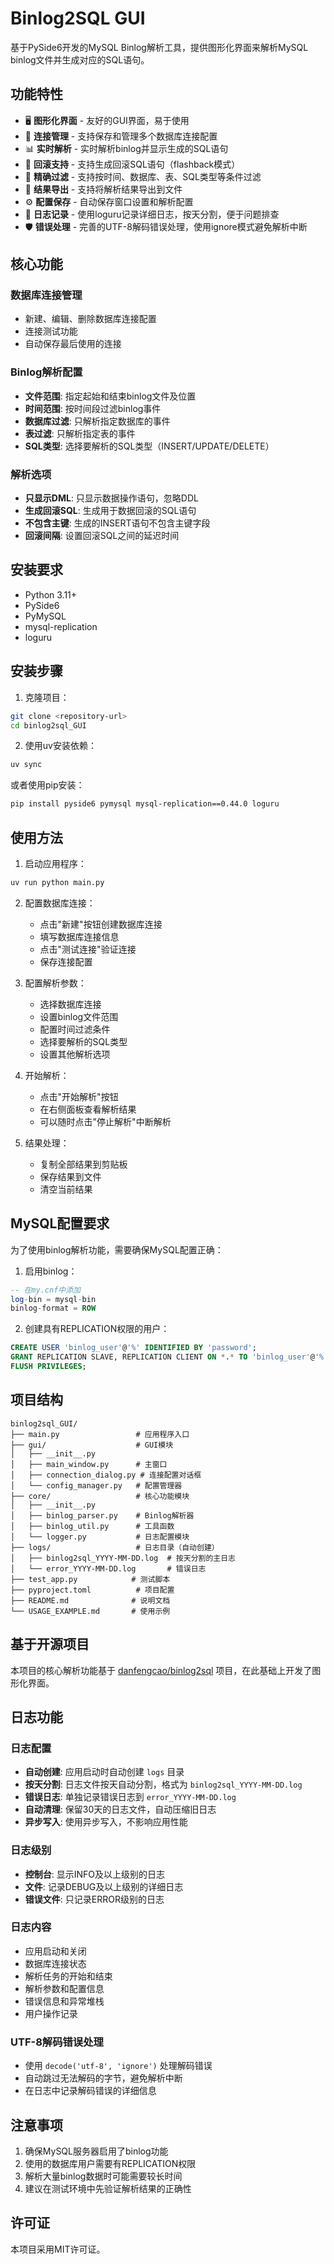 # Binlog2SQL GUI

基于PySide6开发的MySQL Binlog解析工具，提供图形化界面来解析MySQL binlog文件并生成对应的SQL语句。

## 功能特性

- 🖥️ **图形化界面** - 友好的GUI界面，易于使用
- 🔗 **连接管理** - 支持保存和管理多个数据库连接配置
- 📊 **实时解析** - 实时解析binlog并显示生成的SQL语句
- 🔄 **回滚支持** - 支持生成回滚SQL语句（flashback模式）
- 🎯 **精确过滤** - 支持按时间、数据库、表、SQL类型等条件过滤
- 💾 **结果导出** - 支持将解析结果导出到文件
- ⚙️ **配置保存** - 自动保存窗口设置和解析配置
- 📝 **日志记录** - 使用loguru记录详细日志，按天分割，便于问题排查
- 🛡️ **错误处理** - 完善的UTF-8解码错误处理，使用ignore模式避免解析中断

## 核心功能

### 数据库连接管理
- 新建、编辑、删除数据库连接配置
- 连接测试功能
- 自动保存最后使用的连接

### Binlog解析配置
- **文件范围**: 指定起始和结束binlog文件及位置
- **时间范围**: 按时间段过滤binlog事件
- **数据库过滤**: 只解析指定数据库的事件
- **表过滤**: 只解析指定表的事件
- **SQL类型**: 选择要解析的SQL类型（INSERT/UPDATE/DELETE）

### 解析选项
- **只显示DML**: 只显示数据操作语句，忽略DDL
- **生成回滚SQL**: 生成用于数据回滚的SQL语句
- **不包含主键**: 生成的INSERT语句不包含主键字段
- **回滚间隔**: 设置回滚SQL之间的延迟时间

## 安装要求

- Python 3.11+
- PySide6
- PyMySQL
- mysql-replication
- loguru

## 安装步骤

1. 克隆项目：
```bash
git clone <repository-url>
cd binlog2sql_GUI
```

2. 使用uv安装依赖：
```bash
uv sync
```

或者使用pip安装：
```bash
pip install pyside6 pymysql mysql-replication==0.44.0 loguru
```

## 使用方法

1. 启动应用程序：
```bash
uv run python main.py
```

2. 配置数据库连接：
   - 点击"新建"按钮创建数据库连接
   - 填写数据库连接信息
   - 点击"测试连接"验证连接
   - 保存连接配置

3. 配置解析参数：
   - 选择数据库连接
   - 设置binlog文件范围
   - 配置时间过滤条件
   - 选择要解析的SQL类型
   - 设置其他解析选项

4. 开始解析：
   - 点击"开始解析"按钮
   - 在右侧面板查看解析结果
   - 可以随时点击"停止解析"中断解析

5. 结果处理：
   - 复制全部结果到剪贴板
   - 保存结果到文件
   - 清空当前结果

## MySQL配置要求

为了使用binlog解析功能，需要确保MySQL配置正确：

1. 启用binlog：
```sql
-- 在my.cnf中添加
log-bin = mysql-bin
binlog-format = ROW
```

2. 创建具有REPLICATION权限的用户：
```sql
CREATE USER 'binlog_user'@'%' IDENTIFIED BY 'password';
GRANT REPLICATION SLAVE, REPLICATION CLIENT ON *.* TO 'binlog_user'@'%';
FLUSH PRIVILEGES;
```

## 项目结构

```
binlog2sql_GUI/
├── main.py                 # 应用程序入口
├── gui/                    # GUI模块
│   ├── __init__.py
│   ├── main_window.py      # 主窗口
│   ├── connection_dialog.py # 连接配置对话框
│   └── config_manager.py   # 配置管理器
├── core/                   # 核心功能模块
│   ├── __init__.py
│   ├── binlog_parser.py    # Binlog解析器
│   ├── binlog_util.py      # 工具函数
│   └── logger.py           # 日志配置模块
├── logs/                   # 日志目录（自动创建）
│   ├── binlog2sql_YYYY-MM-DD.log  # 按天分割的主日志
│   └── error_YYYY-MM-DD.log       # 错误日志
├── test_app.py            # 测试脚本
├── pyproject.toml          # 项目配置
├── README.md              # 说明文档
└── USAGE_EXAMPLE.md       # 使用示例
```

## 基于开源项目

本项目的核心解析功能基于 [danfengcao/binlog2sql](https://github.com/danfengcao/binlog2sql) 项目，在此基础上开发了图形化界面。

## 日志功能

### 日志配置
- **自动创建**: 应用启动时自动创建 `logs` 目录
- **按天分割**: 日志文件按天自动分割，格式为 `binlog2sql_YYYY-MM-DD.log`
- **错误日志**: 单独记录错误日志到 `error_YYYY-MM-DD.log`
- **自动清理**: 保留30天的日志文件，自动压缩旧日志
- **异步写入**: 使用异步写入，不影响应用性能

### 日志级别
- **控制台**: 显示INFO及以上级别的日志
- **文件**: 记录DEBUG及以上级别的详细日志
- **错误文件**: 只记录ERROR级别的日志

### 日志内容
- 应用启动和关闭
- 数据库连接状态
- 解析任务的开始和结束
- 解析参数和配置信息
- 错误信息和异常堆栈
- 用户操作记录

### UTF-8解码错误处理
- 使用 `decode('utf-8', 'ignore')` 处理解码错误
- 自动跳过无法解码的字节，避免解析中断
- 在日志中记录解码错误的详细信息

## 注意事项

1. 确保MySQL服务器启用了binlog功能
2. 使用的数据库用户需要有REPLICATION权限
3. 解析大量binlog数据时可能需要较长时间
4. 建议在测试环境中先验证解析结果的正确性

## 许可证

本项目采用MIT许可证。